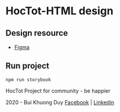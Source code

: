 # HocTot-HTML design

## Design resource

- [Figma](https://www.figma.com/file/7j6ZYahruXbwSSJ3CQvZzn/HocTot-MVP-Design-2K20?node-id=38%3A64)

## Run project

```
npm run storybook
```

HocTot Project for community - be happier

2020 - Bui Khuong Duy [Facebook](https://facebook.com/buikhuongduy.t2) | [Linkedin](linkedin.com/in/buikhuongduy/)
